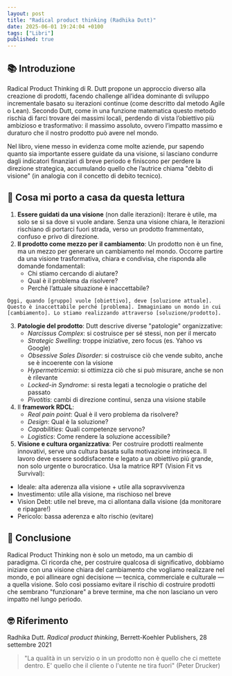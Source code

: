 ```yaml
---
layout: post
title: "Radical product thinking (Radhika Dutt)"
date: 2025-06-01 19:24:04 +0100
tags: ["Libri"]
published: true
---
```


## 📚 Introduzione

Radical Product Thinking di R. Dutt propone un approccio diverso alla creazione di prodotti, facendo challenge all’idea dominante di sviluppo incrementale basato su iterazioni continue (come descritto dal metodo Agile o Lean). Secondo Dutt, come in una funzione matematica questo metodo rischia di farci trovare dei massimi locali, perdendo di vista l’obiettivo più ambizioso e trasformativo: il massimo assoluto, ovvero l’impatto massimo e duraturo che il nostro prodotto può avere nel mondo.

Nel libro, viene messo in evidenza come molte aziende, pur sapendo quanto sia importante essere guidate da una visione, si lasciano condurre dagli indicatori finanziari di breve periodo e finiscono per perdere la direzione strategica, accumulando quello che l’autrice chiama "debito di visione" (in analogia con il concetto di debito tecnico).

## 🚀 Cosa mi porto a casa da questa lettura

1. **Essere guidati da una visione** (non dalle iterazioni): Iterare è utile, ma solo se si sa dove si vuole andare. Senza una visione chiara, le iterazioni rischiano di portarci fuori strada, verso un prodotto frammentato, confuso e privo di direzione.
2. **Il prodotto come mezzo per il cambiamento**: Un prodotto non è un fine, ma un mezzo per generare un cambiamento nel mondo. Occorre partire da una visione trasformativa, chiara e condivisa, che risponda alle domande fondamentali:
    - Chi stiamo cercando di aiutare?
    - Qual è il problema da risolvere?
    - Perché l’attuale situazione è inaccettabile?

```text
Oggi, quando [gruppo] vuole [obiettivo], deve [soluzione attuale]. Questo è inaccettabile perché [problema]. Immaginiamo un mondo in cui [cambiamento]. Lo stiamo realizzando attraverso [soluzione/prodotto].
```

3. **Patologie del prodotto**: Dutt descrive diverse "patologie" organizzative:
    - _Narcissus Complex_: si costruisce per sé stessi, non per il mercato
    - _Strategic Swelling_: troppe iniziative, zero focus (es. Yahoo vs Google)
    - _Obsessive Sales Disorder_: si costruisce ciò che vende subito, anche se è incoerente con la visione
    - _Hypermetricemia_: si ottimizza ciò che si può misurare, anche se non è rilevante
    - _Locked-in Syndrome_: si resta legati a tecnologie o pratiche del passato
    - _Pivotitis_: cambi di direzione continui, senza una visione stabile
4. Il **framework RDCL**:
    - _Real pain point_: Qual è il vero problema da risolvere?
    - _Design_: Qual è la soluzione?
    - _Capabilities_: Quali competenze servono?
    - _Logistics_: Come rendere la soluzione accessibile?
5. **Visione e cultura organizzativa**: Per costruire prodotti realmente innovativi, serve una cultura basata sulla motivazione intrinseca. Il lavoro deve essere soddisfacente e legato a un obiettivo più grande, non solo urgente o burocratico. Usa la matrice RPT (Vision Fit vs Survival):

- Ideale: alta aderenza alla visione + utile alla sopravvivenza
- Investimento: utile alla visione, ma rischioso nel breve
- Vision Debt: utile nel breve, ma ci allontana dalla visione (da monitorare e ripagare!)
- Pericolo: bassa aderenza e alto rischio (evitare)

## 🍷 Conclusione

Radical Product Thinking non è solo un metodo, ma un cambio di paradigma. Ci ricorda che, per costruire qualcosa di significativo, dobbiamo iniziare con una visione chiara del cambiamento che vogliamo realizzare nel mondo, e poi allineare ogni decisione — tecnica, commerciale e culturale — a quella visione. Solo così possiamo evitare il rischio di costruire prodotti che sembrano "funzionare" a breve termine, ma che non lasciano un vero impatto nel lungo periodo.

## 🤓 Riferimento

Radhika Dutt. _Radical product thinking_, Berrett-Koehler Publishers, 28 settembre 2021

> "La qualità in un servizio o in un prodotto non è quello che ci mettete dentro. E' quello che il cliente o l'utente ne tira fuori" (Peter Drucker)
